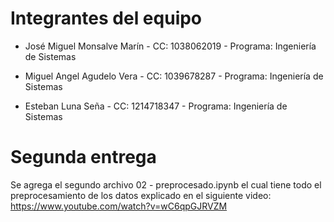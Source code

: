 # Integrantes del equipo
- José Miguel Monsalve Marín - CC: 1038062019 - Programa: Ingeniería de Sistemas
  
- Miguel Angel Agudelo Vera - CC: 1039678287 - Programa: Ingeniería de Sistemas
  
- Esteban Luna Seña - CC: 1214718347 - Programa: Ingeniería de Sistemas

# Segunda entrega
Se agrega el segundo archivo 02 - preprocesado.ipynb el cual tiene todo el preprocesamiento de los datos explicado en el siguiente video:
https://www.youtube.com/watch?v=wC6qpGJRVZM
